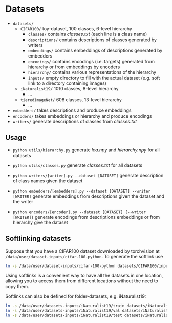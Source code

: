 # Datasets

- `datasets/`
  - `CIFAR100/` toy-dataset, 100 classes, 6-level hierarchy
    - `classes/` contains *classes.txt* (each line is a class name)
    - `descriptions/` contains descriptions of classes generated by writers
    - `embeddings/` contains embeddings of descriptions generated by embedders
    - `encodings/` contains encodings (i.e. targets) generated from hierarchy
      or from embeddings by encoders
    - `hierarchy/` contains various representations of the hierarchy
    - `inputs/` empty directory to fill with the actual dataset
      (e.g. soft link to a directory containing images)
  - `iNaturalist19/` 1010 classes, 8-level hierarchy
    - ...
  - `tieredImageNet/` 608 classes, 13-level hierarchy
    - ...
- `embedders/` takes descriptions and produce embeddings
- `encoders/` takes embeddings or hierarchy and produce encodings
- `writers/` generate descriptions of classes from *classes.txt*

## Usage

- `python utils/hierarchy.py` generate *lca.npy* and *hierarchy.npy* for all datasets
- `python utils/classes.py` generate *classes.txt* for all datasets

- `python writers/[writer].py --dataset [DATASET]` generate description of
  class names given the dataset
- `python embedders/[embedders].py --dataset [DATASET] --writer [WRITER]` generate
  embeddings from descriptions given the dataset and the writer

- `python encoders/[encoder].py --dataset [DATASET] {--writer [WRITER]}` generate
  encodings from descriptions embeddings or from hierarchy give the dataset

## Softlinking datasets

Suppose that you have a CIFAR100 dataset downloaded by torchvision at
`/data/user/dataset-inputs/cifar-100-python`. To generate the softlink use

```bash
ln -s /data/user/dataset-inputs/cifar-100-python datasets/CIFAR100/inputs/cifar-100-python
```

Using softlinks is a convenient way to have all the datasets in one location,
allowing you to access them from different locations without the need to copy
them.

Softlinks can also be defined for folder-datasets, e.g. iNaturalist19:

```bash
ln -s /data/user/datasets-inputs/iNaturalist19/train datasets/iNaturalist19/inputs/train
ln -s /data/user/datasets-inputs/iNaturalist19/val datasets/iNaturalist19/inputs/val
ln -s /data/user/datasets-inputs/iNaturalist19/test datasets/iNaturalist19/inputs/test
```
